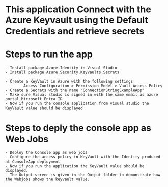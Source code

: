 # This application Connect with the Azure Keyvault using the Default Credentials and retrieve secrets


# Steps to run the app
   
    - Install package Azure.Identity in Visual Studio
    - Install package Azure.Security.KeyVaults.Secrets 

    - Create a KeyVault in Azure with the following settings
            Access Configuration > Permission Model > Vault Access Policy
    - Create a Secrets with the name "ConnectionStringExampleApp"
    - Make sure Visual studio is signed in with the same email as azure portal Microsoft Entra ID
    - Now if you run the console application from visual studio the KeyVault value should be displayed

# Steps to deply the console app as Web Jobs
    

    - Deploy the Console app as web jobs 
    - Configure the access policy in KeyVault with the Identity produced at ConsoleApp deployment
    - Now if you run the application the KeyVault value should be displayed. 
    - The Output screen is given in the Output folder to demonstrate how the Webjobs shows the keyvault value.



